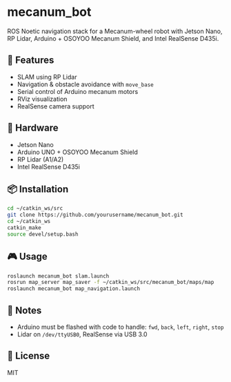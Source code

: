 # mecanum_bot

ROS Noetic navigation stack for a Mecanum-wheel robot with Jetson Nano, RP Lidar, Arduino + OSOYOO Mecanum Shield, and Intel RealSense D435i.

## 🚀 Features
- SLAM using RP Lidar
- Navigation & obstacle avoidance with `move_base`
- Serial control of Arduino mecanum motors
- RViz visualization
- RealSense camera support

## 🧰 Hardware
- Jetson Nano
- Arduino UNO + OSOYOO Mecanum Shield
- RP Lidar (A1/A2)
- Intel RealSense D435i

## 📦 Installation
```bash
cd ~/catkin_ws/src
git clone https://github.com/yourusername/mecanum_bot.git
cd ~/catkin_ws
catkin_make
source devel/setup.bash
```

## 🎮 Usage
```bash
roslaunch mecanum_bot slam.launch
rosrun map_server map_saver -f ~/catkin_ws/src/mecanum_bot/maps/map
roslaunch mecanum_bot map_navigation.launch
```

## 🔧 Notes
- Arduino must be flashed with code to handle: `fwd`, `back`, `left`, `right`, `stop`
- Lidar on `/dev/ttyUSB0`, RealSense via USB 3.0

## 🧪 License
MIT
